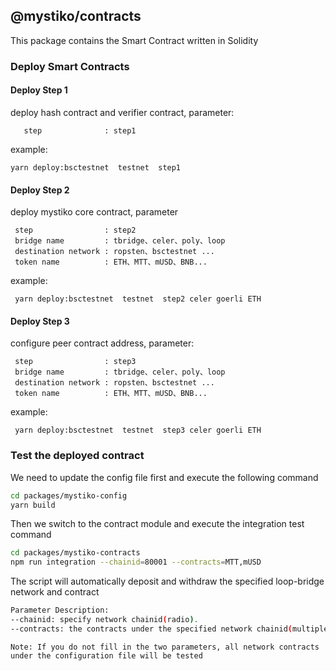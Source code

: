 ## @mystiko/contracts
This package contains the Smart Contract written in Solidity

### Deploy Smart Contracts
#### Deploy Step 1
deploy hash contract and verifier contract, parameter:

```
   step              : step1
```
example:

```yarn deploy:bsctestnet  testnet  step1```

#### Deploy Step 2
deploy mystiko core contract, parameter
```
 step                : step2
 bridge name         : tbridge、celer、poly、loop
 destination network : ropsten、bsctestnet ...
 token name          : ETH、MTT、mUSD、BNB...

```
example:

``` yarn deploy:bsctestnet  testnet  step2 celer goerli ETH```

#### Deploy Step 3
configure peer contract address, parameter:

```
 step                : step3
 bridge name         : tbridge、celer、poly、loop
 destination network : ropsten、bsctestnet ...
 token name          : ETH、MTT、mUSD、BNB...

```
example:

``` yarn deploy:bsctestnet  testnet  step3 celer goerli ETH```

### Test the deployed contract
We need to update the config file first and execute the following command
```bash
cd packages/mystiko-config
yarn build
```
Then we switch to the contract module and execute the integration test command
```bash
cd packages/mystiko-contracts
npm run integration --chainid=80001 --contracts=MTT,mUSD
```
The script will automatically deposit and withdraw the specified loop-bridge network and contract
```bash
Parameter Description:
--chainid: specify network chainid(radio).
--contracts: the contracts under the specified network chainid(multiple choice).
```
`Note: If you do not fill in the two parameters, all network contracts under the configuration file will be tested`
